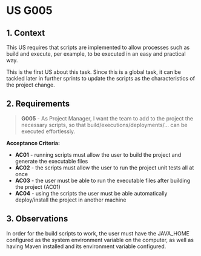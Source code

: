 # US G005

## 1. Context

This US requires that scripts are implemented to allow processes such as build and execute, per example, to be executed in an easy and practical way.

This is the first US about this task. Since this is a global task, it can be tackled later in further sprints to update the scripts as the characteristics of the project change.

## 2. Requirements

> **G005** - As Project Manager, I want the team to add to the project the necessary scripts, so that build/executions/deployments/... can be executed effortlessly.

**Acceptance Criteria:**

- **AC01** - running scripts must allow the user to build the project and generate the executable files
- **AC02** - the scripts must allow the user to run the project unit tests all at once
- **AC03** - the user must be able to run the executable files after building the project (AC01)
- **AC04** - using the scripts the user must be able automatically deploy/install the project in another machine

## 3. Observations

In order for the build scripts to work, the user must have the JAVA_HOME configured as the system environment variable on the computer, as well as having Maven installed and its environment variable configured.